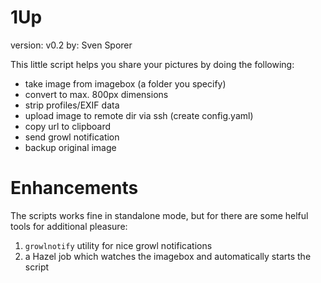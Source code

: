 1Up
===
version: v0.2
by: Sven Sporer

This little script helps you share your pictures by doing the following:

* take image from imagebox (a folder you specify)
* convert to max. 800px dimensions
* strip profiles/EXIF data
* upload image to remote dir via ssh (create config.yaml)
* copy url to clipboard
* send growl notification
* backup original image

# Enhancements
The scripts works fine in standalone mode, but for there are some helful tools
for additional pleasure:

1. `growlnotify` utility for nice growl notifications
2. a Hazel job which watches the imagebox and automatically starts the script


